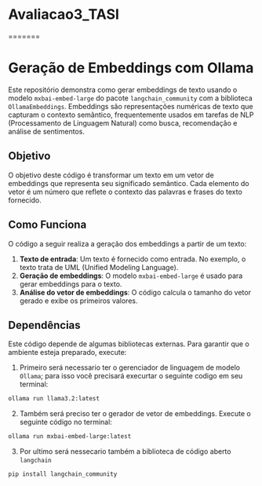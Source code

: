 # Avaliacao3_TASI
=======
# Geração de Embeddings com Ollama

Este repositório demonstra como gerar embeddings de texto usando o modelo `mxbai-embed-large` do pacote `langchain_community` com a biblioteca `OllamaEmbeddings`. Embeddings são representações numéricas de texto que capturam o contexto semântico, frequentemente usados em tarefas de NLP (Processamento de Linguagem Natural) como busca, recomendação e análise de sentimentos.

## Objetivo

O objetivo deste código é transformar um texto em um vetor de embeddings que representa seu significado semântico. Cada elemento do vetor é um número que reflete o contexto das palavras e frases do texto fornecido.

## Como Funciona

O código a seguir realiza a geração dos embeddings a partir de um texto:

1. **Texto de entrada**: Um texto é fornecido como entrada. No exemplo, o texto trata de UML (Unified Modeling Language).
2. **Geração de embeddings**: O modelo `mxbai-embed-large` é usado para gerar embeddings para o texto.
3. **Análise do vetor de embeddings**: O código calcula o tamanho do vetor gerado e exibe os primeiros valores.

## Dependências

Este código depende de algumas bibliotecas externas. Para garantir que o ambiente esteja preparado, execute:
1. Primeiro será necessario ter o gerenciador de linguagem de modelo `Ollama`; para isso você precisará execurtar o seguinte codigo em seu terminal:
```bash
ollama run llama3.2:latest 
```
2. Também será preciso ter o gerador de vetor de embeddings. Execute o seguinte código no terminal:
```bash
ollama run mxbai-embed-large:latest
```
3. Por ultimo será nessecario também a biblioteca de código aberto  `langchain`
```bash
pip install langchain_community
```

